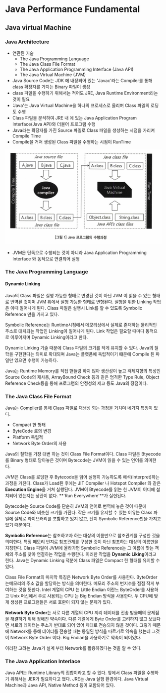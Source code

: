 # Java Performance Fundamental



## Java virtual Machine

### Java Architecture

- 연관된 기술
  - The Java Programming Language
  -  The Java Class File Format
  - The Java Application Programming Interface (Java API)
  - The Java Virtual Machine (JVM)
- Java Source Code는 JDK 에 내장되어 있는 'Javac'라는 Compiler를 통해 class 확장자를 가지는 Binary 파일이 생성
- class 파일을 수행하기 위해서는 적어도 JRE, Java Runtime Environment라는 것이 필요
- 'Java'는 Java Virtual Machine을 하나의 프로세스로 올리며 Class 파일의 로딩도 수행
- Class 파일을 분석하여 JRE 내 에 있는 Java Application Program Interface(Java API)와 더불어 프로그램 수행
- Java라는 확장자를 가진 Source 파일로 Class 파일을 생성하는 시점을 가리켜 Compile Time
- Compile을 거쳐 생성된 Class 파일을 수행하는 시점이 RunTime

![image-20200606005912316](.\images\jvm)

- JVM은 단독으로 수행되는 것이 아니라 Java Application Programming Interface 와 동적으로 연결되어 실행



### The Java Programming Language

#### Dynamic Linking

Java의 Class 파일은 실행 가능한 형태로 변경된 것이 아닌 JVM 이 읽을 수 있는 형태로 번역된 것이며 JVM 위에서 실행 가능한 형태로 변형된다. 실행을 위한 Linking 작업은 이때 일어나게 된다. Class 파일은 실행시 Link를 할 수 있도록 Symbolic Reference 만을 가지고 있다. 

Symbolic Reference는 Runtime시점에서 메모리상에서 실제로 존재하는 물리적인 주소로 대치되는 작업인 Linking이 일어나게 된다. Link 작업은 필요할 때마다 동적으로 이루어지며 Dynamic Linking이라고 한다.

Dynamic Linking 기술 때문에 Class 파일의 크기를 작게 유지할 수 있다. Java의 철학을 구현한다는 의미로 확대되며 Java는 플랫폼에 독립적이기 떄문에 Compile 된 파일만 있으면 수행이 가능하다. 

Java는 Runtime Memory를 직접 핸들링 하지 않아 생산성이 높고 객체지향의 특성인 Source Code의 재사용, ArrayBound Check 등과 같은 엄격한 Type Rule, Object Reference Check등을 통해 프로그램의 안정성의 제고 등도 Java의 장점이다.



### The Java Class File Format

Java는 Compiler를 통해 Class 파일로 재생성 되는 과정을 거치며 네가지 특징이 있다.

- Compact 한 형태
- ByteCode 로의 변경
- Platform 독립적
- Network Byte Order의 사용

Java의 철학을 가장 대변 하는 것이 Class File Format이다. Class 파일은 Btyecode 를 Binary 형태로 담아놓은 것이며 Bytecode는 JVM이 읽을 수 있는 언어를 의미한다. 

JVM은 Class를 로딩한 후 Bytecode을 읽어 실행히 가능하도록 해석(Interpret)하는 과정을 거친다. Class가 Load된 후에는 JIT Compiler 나 Hotspot Compiler 와 같은 **Execution Engine**을 거쳐 실행된다. JVM이 Btyecode를 읽는 한 JVM이 어디에 설치되어 있는지는 상관이 없다. **'Run Everywhere'**가 실현된다.

Bytecode는 Source Code를 단순히 JVM의 언어로 번역해 놓은 것이 때문에 Source Code와 비슷한 크기를 가진다. 작은 크기를 유지할 수 있는 이유는 Class 파일에 실제로 라이브러리를 포함하고 있지 않고, 단지 Symbolic Reference만을 가지고 있기 때문이다.

**Symbolic Reference**는 참조하고자 하는 대상의 이름만으로 참조관계를 구성한 것을 의미한다. 특정 메모리 번지로 참조관계를 구성한 것이 아닌 참초하는 대상의 이름만을 지칭한다. Class 파일이 JVM에 올라가면 Symbolic Reference는 그 이름에 맞는 객체의 주소를 찾아 연결하는 작업을 수행한다. 이러한 작업을 **Dynamic Liking**이라고 한다. Java는 Dynamic Linking 덕분에 Class 파일은 Compact 한 형태를 유지할 수 있다.

Class File Format의 마지막 특징은 Network Byte Order를 사용한다. ByteOrder는메모리의 주소 값을 할당하는 방식을 의미한다. 메모리 주소의 번지수를 점점 작게 부여하는 것을 뜻한다. Intel 계열의 CPU 는 Little Endian 이란느 ByteOrder를 사용하고 Unix 머신에서 주로 사용되는 CPU 는 Big Endian 방식을 사용한다. 두 CPU에 맞게 생성된 프로그램들은 서로 호환이 되지 않는 문제가 있다.

**Network Byte Order**는 서로 다른 계열의 CPU 끼리 데이터를 전송 받을때의 문제점을 해결하기 위해 정해진 약속이다. 다른 계열에게 Byte Order를 고려하지 않고 보낸다면 서로의 데이터는 주소가 반대로 되어 있어 제대로 전송되지 않을 것이다. 그렇기 때문에 Network를 통해 데이터를 전송할 때는 통일된 방식을 따르기로 약속을 했는데 그것이 Network Byte Order 이다. Big Endian을 사용하기로 약속이 되어있다.

이러한 고려는 Java가 설계 부터 Network를 활용하겠다는 것을 알 수 있다. 



### The Java Application Interlace

Java API는 Runtime Library의 집합이라고 할 수 있다. 앞에서 Class 파일을 수행하기 위해서는 JER가 필요하다고 했다.  JRE는 Java 실행 환경이다. Java Virtual Machine과 Java API, Native Method 등이 포함되어 있다.

